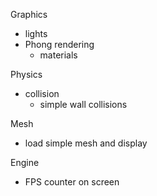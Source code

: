 Graphics
- lights
- Phong rendering
  - materials

Physics
- collision
  - simple wall collisions

Mesh
- load simple mesh and display

Engine
- FPS counter on screen